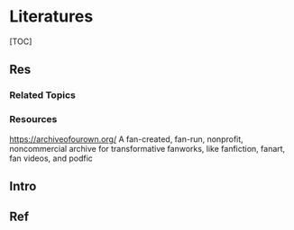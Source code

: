 # Literatures

[TOC]



## Res
### Related Topics


### Resources
https://archiveofourown.org/
A fan-created, fan-run, nonprofit, noncommercial archive for transformative fanworks, like fanfiction, fanart, fan videos, and podfic



## Intro



## Ref
